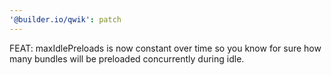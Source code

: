 ```yaml
---
'@builder.io/qwik': patch
---
```


FEAT: maxIdlePreloads is now constant over time so you know for sure how many bundles will be preloaded concurrently during idle.
